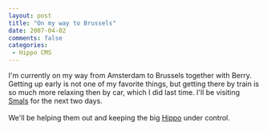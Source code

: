 ```yaml
---
layout: post
title: "On my way to Brussels"
date: 2007-04-02
comments: false
categories:
 - Hippo CMS
---
```


<div class='post'>
I'm currently on my way from Amsterdam to Brussels together with Berry. Getting up early is not one of my favorite things, but getting there by train is so much more relaxing then by car, which I did last time. I'll be visiting <a href="http://www.smals-mvm.be/site_nl/home.html" target="_blank">Smals</a> for the next two days.<br/><br/>We'll be helping them out and keeping the big <a href="http://www.hippocms.org" target="_blank">Hippo</a> under control.<br/><br/></div>
